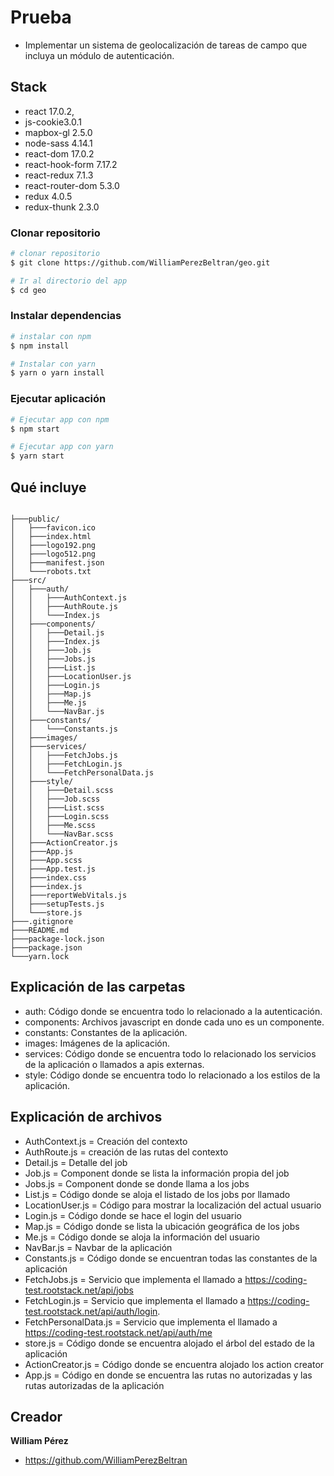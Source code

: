 # Prueba
- Implementar un sistema de geolocalización de tareas de campo que incluya un módulo de autenticación.

## Stack

- react 17.0.2,
- js-cookie3.0.1
- mapbox-gl 2.5.0
- node-sass 4.14.1
- react-dom 17.0.2 
- react-hook-form 7.17.2 
- react-redux 7.1.3
- react-router-dom 5.3.0
- redux 4.0.5
- redux-thunk 2.3.0

### Clonar repositorio

```bash
# clonar repositorio
$ git clone https://github.com/WilliamPerezBeltran/geo.git

# Ir al directorio del app
$ cd geo
```

### Instalar dependencias 

```bash
# instalar con npm 
$ npm install

# Instalar con yarn 
$ yarn o yarn install 
```


### Ejecutar aplicación

```bash
# Ejecutar app con npm 
$ npm start

# Ejecutar app con yarn 
$ yarn start
```

## Qué incluye

```

├───public/
│   ├───favicon.ico
│   ├───index.html
│   ├───logo192.png
│   ├───logo512.png
│   ├───manifest.json
│   └───robots.txt
├───src/
│   ├───auth/
│   │   ├───AuthContext.js
│   │   ├───AuthRoute.js
│   │   └───Index.js
│   ├───components/
│   │   ├───Detail.js
│   │   ├───Index.js
│   │   ├───Job.js
│   │   ├───Jobs.js
│   │   ├───List.js
│   │   ├───LocationUser.js
│   │   ├───Login.js
│   │   ├───Map.js
│   │   ├───Me.js
│   │   └───NavBar.js
│   ├───constants/
│   │   └───Constants.js
│   ├───images/
│   ├───services/
│   │   ├───FetchJobs.js
│   │   ├───FetchLogin.js
│   │   └───FetchPersonalData.js
│   ├───style/
│   │   ├───Detail.scss
│   │   ├───Job.scss
│   │   ├───List.scss
│   │   ├───Login.scss
│   │   ├───Me.scss
│   │   └───NavBar.scss
│   ├───ActionCreator.js
│   ├───App.js
│   ├───App.scss
│   ├───App.test.js
│   ├───index.css
│   ├───index.js
│   ├───reportWebVitals.js
│   ├───setupTests.js
│   └───store.js
├───.gitignore
├───README.md
├───package-lock.json
├───package.json
└───yarn.lock

```


## Explicación de las carpetas

- auth: Código donde se encuentra todo lo relacionado a la autenticación.
- components: Archivos javascript en donde cada uno es un componente.
- constants: Constantes de la aplicación.
- images: Imágenes de la aplicación. 
- services: Código donde se encuentra todo lo relacionado los servicios de la aplicación o llamados a apis externas.
- style: Código donde se encuentra todo lo relacionado a los estilos de la aplicación.

## Explicación de archivos 

- AuthContext.js = Creación del contexto 
- AuthRoute.js = creación de las rutas del contexto
- Detail.js = Detalle del job 
- Job.js = Component donde se lista la información propia del job
- Jobs.js = Component donde se donde llama a los jobs
- List.js = Código donde se aloja el listado de los jobs por llamado
- LocationUser.js = Código para mostrar la localización del actual usuario
- Login.js = Código donde se hace el login del usuario
- Map.js = Código donde se lista la ubicación geográfica de los jobs 
- Me.js = Código donde se aloja la información del usuario 
- NavBar.js = Navbar de la aplicación
- Constants.js = Código donde se encuentran todas las constantes de la aplicación
- FetchJobs.js = Servicio que implementa el llamado a https://coding-test.rootstack.net/api/jobs
- FetchLogin.js = Servicio que implementa el llamado a https://coding-test.rootstack.net/api/auth/login.
- FetchPersonalData.js = Servicio que implementa el llamado a https://coding-test.rootstack.net/api/auth/me
- store.js = Código donde se encuentra alojado el árbol del estado de la aplicación
- ActionCreator.js = Código donde se encuentra alojado los action creator
- App.js = Código en donde se encuentra las rutas no autorizadas y las rutas autorizadas de la aplicación

## Creador

**William Pérez**

- <https://github.com/WilliamPerezBeltran>

